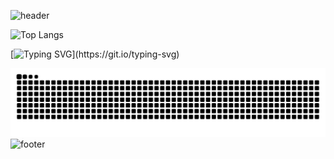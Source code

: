 ![header](https://capsule-render.vercel.app/api?type=waving&color=0:00C9FF,100:92FE9D&height=200&section=header&text=Welcome+to+My+Space+!&fontSize=35&fontColor=fff&animation=fadeIn)

![Top Langs](https://github-readme-stats.vercel.app/api/top-langs/?username=jinxiuprospect&layout=compact&theme=tokyonight)

[![Typing SVG](https://readme-typing-svg.demolab.com?font=Fira+Code&pause=1000&color=0E3140&multiline=true&width=435&height=70&lines=Hi+there!+I'm+Cheng.😊;Happy+to+see+you+here!)](https://git.io/typing-svg)

![Jinxiuprospect's github activity graph](https://raw.githubusercontent.com/jinxiuprospect/jinxiuprospect/output/github-contribution-grid-snake.svg)
![footer](https://capsule-render.vercel.app/api?type=waving&color=0:92FE9D,100:00C9FF&height=100&section=footer)
